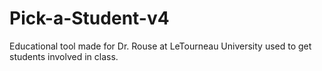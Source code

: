 # Pick-a-Student-v4
Educational tool made for Dr. Rouse at LeTourneau University used to get students involved in class. 
